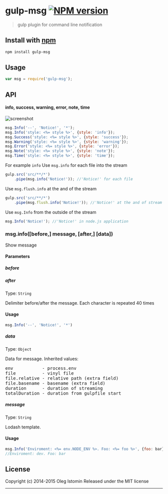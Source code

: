 # gulp-msg [![NPM version](https://badge.fury.io/js/gulp-msg.svg)](http://badge.fury.io/js/gulp-msg)

> gulp plugin for command line notification

## Install with [npm](npmjs.org)

```sh
npm install gulp-msg
```

## Usage

```js
var msg = require('gulp-msg');
```

## API
#### info, success, warning, error, note, time

![screenshot](https://github.com/tamtakoe/gulp-msg/raw/master/example.png)

```js
msg.Info('--', 'Notice!', '*');
msg.Info('style: <%= style %>', {style: 'info'});
msg.Success('style: <%= style %>', {style: 'success'});
msg.Warning('style: <%= style %>', {style: 'warning'});
msg.Error('style: <%= style %>', {style: 'error'});
msg.Note('style: <%= style %>', {style: 'note'});
msg.Time('style: <%= style %>', {style: 'time'});
```

For example `info`
Use `msg.info` for each file into the stream

```js
gulp.src('src/**/*')
    .pipe(msg.info('Notice!')); //'Notice!' for each file
```

Use `msg.flush.info` at the and of the stream

```js
gulp.src('src/**/*')
    .pipe(msg.flush.info('Notice!')); //'Notice!' at the and of stream
```

Use `msg.Info` from the outside of the stream

```js
msg.Info('Notice!'); //'Notice!' in node.js application
```

### msg.info([before,] message, [after,] [data])

Show message

#### Parameters

##### before
##### after
Type: `String`

Delimiter before/after the message. Each character is repeated 40 times

#### Usage

```js
msg.Info('--', 'Notice!', '*')
```

##### data
Type: `Object`

Data for message. Inherited values:

<pre>
env           - process.env
file          - vinyl file
file.relative - relative path (extra field)
file.basename - basename (extra field)
duration      - duration of streaming
totalDuration - duration from gulpfile start
</pre>


##### message
Type: `String`

Lodash template.

#### Usage

```js
msg.Info('Enviroment: <%= env.NODE_ENV %>. Foo: <%= foo %>', {foo: bar})
//Enviroment: dev. Foo: bar
```


## License

Copyright (c) 2014-2015 Oleg Istomin
Released under the MIT license

***